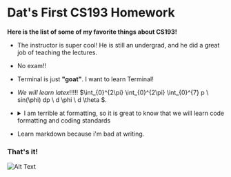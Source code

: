 # Dat's First CS193 Homework
**Here is the list of some of my favorite things about CS193!**
- The instructor is super cool! He is still an undergrad, and he did a great job of teaching the lectures.
- No exam!!
- Terminal is just **"goat"**. I want to learn Terminal!
- $We \  will\  learn\  latex !!!!!$ $\int_{0}^{2\pi} \int_{0}^{2\pi} \int_{0}^{7} p \ sin(\phi) dp \  d \phi \ d \theta $.
- <details>
  <summary>I am terrible at formatting, so it is great to know that we will learn code formatting and coding standards</summary>
  
    ```cpp
      //CODING FORMAT!!!
      FOR(i,1,K)
      FOR(cap,0,Q)
          FOR(last,0,n)
                     FOR(mask,0,MASK(n)-1)
                  {
                      if(cap!=0)
     minimize(dp[i+1][0][0][mask],dp[i][cap][last][mask]+c[last][0]);
                      FOR(nxt,1,n)
      if(cap+d[nxt]<=Q&&BIT(mask,(nxt-1))==0)
     minimize(dp[i][cap+d[nxt]][nxt][mask|MASK()],dp[i][cap][last][mask]+c[last][nxt]);
                  }
  
                                      ||
                                      ||
                                      ||
                                   ---   ---
                                   \      /
                                     \   /
                                       \/
    for (int i = 1; i <= K; i++) {
        for (int cap = 0; cap <= Q; cap++) {
          for (int last = 0; last <= n; last++) {
            for (int mask = 0; mask <= (1 LL << (n)) - 1; mask++) {
              if (cap != 0) {
                minimize(dp[i + 1][0][0][mask], dp[i][cap][last][mask] + c[last][0]);
              }
              for (int nxt = 1; nxt <= n; nxt++) {
                if (cap + d[nxt] <= Q && BIT(mask, (nxt - 1)) == 0) {
                  minimize(dp[i][cap + d[nxt]][nxt][mask | (1 LL << (nxt-1) )], dp[i][cap][last][mask] + c[last][nxt]);
                }
              }
            }
          }
        }
    }
     //is not at the industry standard, but at least it is readable :D
    ```
    
    </details>
- Learn markdown because i'm bad at writing.
### That's it!

![Alt Text](https://i.giphy.com/media/v1.Y2lkPTc5MGI3NjExMzBvM3c4bHRzcWFrbG52OHlueDFxem9zYW5maGNzcDQ1eGsxcjQwciZlcD12MV9pbnRlcm5hbF9naWZfYnlfaWQmY3Q9Zw/uWlpPGquhGZNFzY90z/giphy.gif)
   
